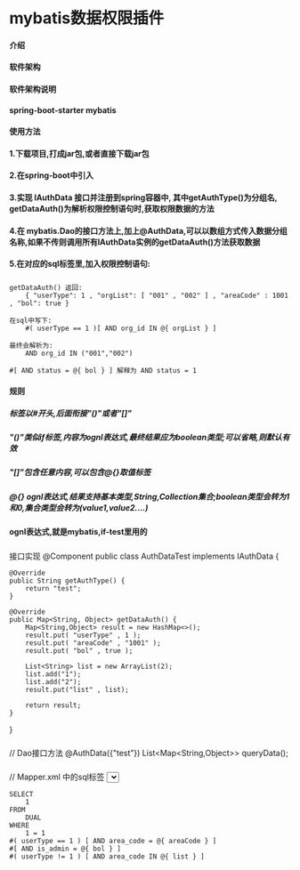 # mybatis数据权限插件

#### 介绍


#### 软件架构
#### 软件架构说明
#### spring-boot-starter mybatis

#### 使用方法

#### 1.下载项目,打成jar包,或者直接下载jar包
#### 2.在spring-boot中引入
#### 3.实现 IAuthData 接口并注册到spring容器中, 其中getAuthType()为分组名, getDataAuth()为解析权限控制语句时,获取权限数据的方法
#### 4.在 mybatis.Dao的接口方法上,加上@AuthData,可以以数组方式传入数据分组名称,如果不传则调用所有IAuthData实例的getDataAuth()方法获取数据
#### 5.在对应的sql标签里,加入权限控制语句:
#####
    getDataAuth() 返回: 
        { "userType": 1 , "orgList": [ "001" , "002" ] , "areaCode" : 1001 , "bol": true }
    
    在sql中写下: 
        #( userType == 1 )[ AND org_id IN @{ orgList } ]
        
    最终会解析为: 
        AND org_id IN ("001","002")
    
    #[ AND status = @{ bol } ] 解释为 AND status = 1
    
#### 规则
##### 标签以#开头,后面衔接"()"或者"[]"
##### "()"类似if标签,内容为ognl表达式,最终结果应为boolean类型;可以省略,则默认有效
##### "[]"包含任意内容,可以包含@{}取值标签
##### @{} ognl表达式,结果支持基本类型,String,Collection集合;boolean类型会转为1和0,集合类型会转为(value1,value2....)
#### ognl表达式,就是mybatis,if-test里用的

##### 
接口实现
@Component
public class AuthDataTest implements IAuthData {

    @Override
    public String getAuthType() {
        return "test";
    }

    @Override
    public Map<String, Object> getDataAuth() {
        Map<String,Object> result = new HashMap<>();
        result.put( "userType" , 1 );
        result.put( "areaCode" , "1001" );
        result.put( "bol" , true );
        
        List<String> list = new ArrayList(2);
        list.add("1");
        list.add("2");
        result.put("list" , list);
        
        return result;
    }
}
#####
// Dao接口方法
@AuthData({"test"})
List<Map<String,Object>> queryData();

#####
// Mapper.xml 中的sql标签
<select id="queryData" resultType="Map">

    SELECT
        1
    FROM
        DUAL
    WHERE
        1 = 1
    #( userType == 1 ) [ AND area_code = @{ areaCode } ]
    #[ AND is_admin = @{ bol } ]
    #( userType != 1 ) [ AND area_code IN @{ list } ]
</select>
